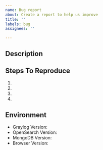 ```yaml
---
name: Bug report
about: Create a report to help us improve
title: ''
labels: bug
assignees: ''

---
```


## Description

## Steps To Reproduce

1.
1.
1.
1.

## Environment

- Graylog Version:
- OpenSearch Version:
- MongoDB Version:
- Browser Version:
